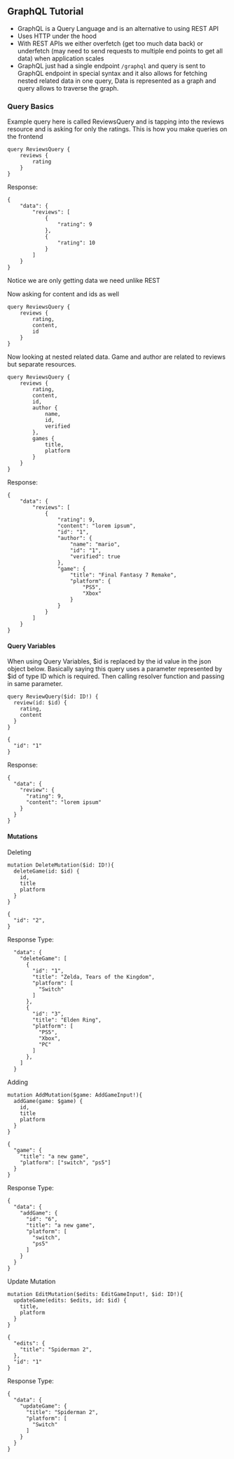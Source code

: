 ## GraphQL Tutorial

- GraphQL is a Query Language and is an alternative to using REST API
- Uses HTTP under the hood
- With REST APIs we either overfetch (get too much data back) or underfetch (may need to send requests to multiple end points to get all data) when application scales
- GraphQL just had a single endpoint `/graphql` and query is sent to GraphQL endpoint in special syntax and it also allows for fetching nested related data in one query, Data is represented as a graph and query allows to traverse the graph.

### Query Basics

Example query here is called ReviewsQuery and is tapping into the reviews resource and is asking for only the ratings. This is how you make queries on the frontend

```
query ReviewsQuery {
    reviews {
        rating
    }
}
```

Response:

```
{
    "data": {
        "reviews": [
            {
                "rating": 9
            },
            {
                "rating": 10
            }
        ]
    }
}
```

Notice we are only getting data we need unlike REST

Now asking for content and ids as well

```
query ReviewsQuery {
    reviews {
        rating,
        content,
        id
    }
}
```

Now looking at nested related data. Game and author are related to reviews but separate resources.

```
query ReviewsQuery {
    reviews {
        rating,
        content,
        id,
        author {
            name,
            id,
            verified
        },
        games {
            title,
            platform
        }
    }
}
```

Response:

```
{
    "data": {
        "reviews": [
            {
                "rating": 9,
                "content": "lorem ipsum",
                "id": "1",
                "author": {
                    "name": "mario",
                    "id": "1",
                    "verified": true
                },
                "game": {
                    "title": "Final Fantasy 7 Remake",
                    "platform": {
                        "PS5",
                        "Xbox"
                    }
                }
            }
        ]
    }
}
```

#### Query Variables

When using Query Variables, $id is replaced by the id value in the json object below. Basically saying this query uses a parameter represented by $id of type ID which is required. Then calling resolver function and passing in same parameter.

```
query ReviewQuery($id: ID!) {
  review(id: $id) {
    rating,
    content
  }
}

{
  "id": "1"
}
```

Response:

```
{
  "data": {
    "review": {
      "rating": 9,
      "content": "lorem ipsum"
    }
  }
}
```

#### Mutations

Deleting

```
mutation DeleteMutation($id: ID!){
  deleteGame(id: $id) {
    id,
    title
    platform
  }
}

{
  "id": "2",
}
```

Response Type:

```
  "data": {
    "deleteGame": [
      {
        "id": "1",
        "title": "Zelda, Tears of the Kingdom",
        "platform": [
          "Switch"
        ]
      },
      {
        "id": "3",
        "title": "Elden Ring",
        "platform": [
          "PS5",
          "Xbox",
          "PC"
        ]
      },
    ]
  }
```

Adding

```
mutation AddMutation($game: AddGameInput!){
  addGame(game: $game) {
    id,
    title
    platform
  }
}

{
  "game": {
    "title": "a new game",
    "platform": ["switch", "ps5"]
  }
}
```

Response Type:

```
{
  "data": {
    "addGame": {
      "id": "6",
      "title": "a new game",
      "platform": [
        "switch",
        "ps5"
      ]
    }
  }
}
```

Update Mutation

```
mutation EditMutation($edits: EditGameInput!, $id: ID!){
  updateGame(edits: $edits, id: $id) {
    title,
    platform
  }
}

{
  "edits": {
    "title": "Spiderman 2",
  },
  "id": "1"
}
```

Response Type:

```
{
  "data": {
    "updateGame": {
      "title": "Spiderman 2",
      "platform": [
        "Switch"
      ]
    }
  }
}
```
